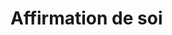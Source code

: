 <!-- Title: Affirmation de soi
     Menu: Pour les psychologues / Affirmation de soi
     Description: Fiche sur l'affirmation de soi -->

# Affirmation de soi

<object class="schema" type="image/svg+xml" data="/static/psycho/affirmation.svg"></object>
